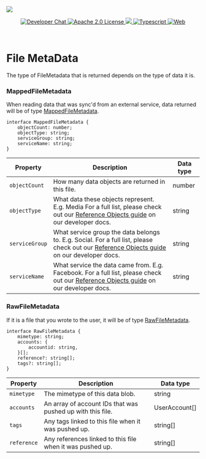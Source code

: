 ![](https://securedownloads.digi.me/partners/digime/SDKReadmeBanner.png)
<p align="center">
    <a href="https://developers.digi.me/slack/join">
        <img src="https://img.shields.io/badge/chat-slack-blueviolet.svg" alt="Developer Chat">
    </a>
    <a href="LICENSE">
        <img src="https://img.shields.io/badge/license-apache 2.0-blue.svg" alt="Apache 2.0 License">
    </a>
    <a href="#">
    	<img src="https://img.shields.io/badge/build-passing-brightgreen.svg">
    </a>
    <a href="https://www.typescriptlang.org/">
        <img src="https://img.shields.io/badge/language-typescript-ff69b4.svg" alt="Typescript">
    </a>
    <a href="https://developers.digi.me/">
        <img src="https://img.shields.io/badge/web-digi.me-red.svg" alt="Web">
    </a>
</p>

<br>

# File MetaData
The type of FileMetadata that is returned depends on the type of data it is.

### MappedFileMetadata
When reading data that was sync'd from an external service, data returned will be of type [MappedFileMetadata](../../../interfaces/Types.MappedFileMetadata.html).

```
interface MappedFileMetadata {
    objectCount: number;
    objectType: string;
    serviceGroup: string;
    serviceName: string;
}
```
| Property | Description | Data type |
|-|-|-|
| `objectCount` | How many data objects are returned in this file. | number |
| `objectType` | What data these objects represent. E.g. Media For a full list, please check out our [Reference Objects guide](https://developers.digi.me/reference-objects) on our developer docs. | string |
| `serviceGroup` | What service group the data belongs to. E.g. Social. For a full list, please check out our [Reference Objects guide](https://developers.digi.me/reference-objects) on our developer docs. | string |
| `serviceName` | What service the data came from. E.g. Facebook. For a full list, please check out our [Reference Objects guide](https://developers.digi.me/reference-objects) on our developer docs. | string |


### RawFileMetadata
If it is a file that you wrote to the user, it will be of type [RawFileMetadata](../../../interfaces/Types.RawFileMetadata.html).

```
interface RawFileMetadata {
    mimetype: string;
    accounts: {
        accountid: string,
    }[];
    reference?: string[];
    tags?: string[];
}
```
| Property | Description | Data type |
|-|-|-|
| `mimetype` | The mimetype of this data blob. | string |
| `accounts` | An array of account IDs that was pushed up with this file. | UserAccount[] |
| `tags` | Any tags linked to this file when it was pushed up. | string[] |
| `reference` | Any references linked to this file when it was pushed up. | string[] |
